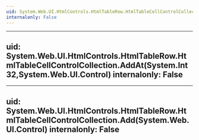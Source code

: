 ```yaml
---
uid: System.Web.UI.HtmlControls.HtmlTableRow.HtmlTableCellControlCollection
internalonly: False
---
```


---
uid: System.Web.UI.HtmlControls.HtmlTableRow.HtmlTableCellControlCollection.AddAt(System.Int32,System.Web.UI.Control)
internalonly: False
---

---
uid: System.Web.UI.HtmlControls.HtmlTableRow.HtmlTableCellControlCollection.Add(System.Web.UI.Control)
internalonly: False
---
